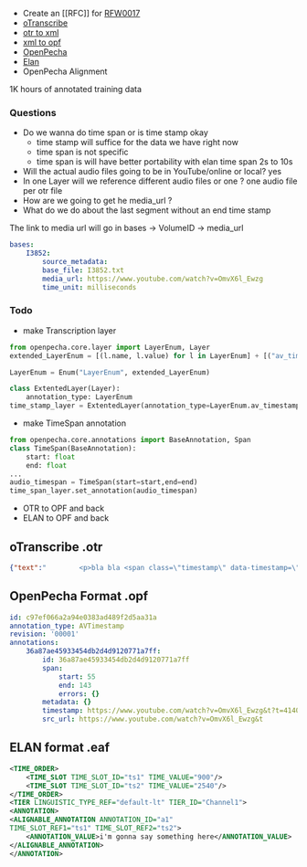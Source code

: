 - Create an [[RFC]] for [RFW0017](https://github.com/OpenPecha/Requests/issues/36)
- [oTranscribe](https://otranscribe.com/)
- [otr to xml](https://github.com/OpenPecha/av-timestamp-parser/blob/main/otr_to_xml.py)
- [xml to opf](https://github.com/OpenPecha/av-timestamp-parser/blob/main/opf_formatter.py)
- [OpenPecha](https://github.com/OpenPecha/av-timestamp-parser)
- [Elan](https://archive.mpi.nl/tla/elan)
- OpenPecha Alignment

1K hours of annotated training data

### Questions 
- Do we wanna do time span or is time stamp okay
	- time stamp will suffice for the data we have right now
	- time span is not specific
	- time span is will have better portability with elan
	time span
	2s to 10s
- Will the actual audio files going to be in YouTube/online or local?
	yes
- In one Layer will we reference different audio files or one ?
	one audio file per otr file
- How are we going to get he media_url ?
- What do we do about the last segment without an end time stamp 

The link to media url will go in bases -> VolumeID -> media_url
```yml
bases:
	I3852:
		source_metadata:
		base_file: I3852.txt
		media_url: https://www.youtube.com/watch?v=OmvX6l_Ewzg
		time_unit: milliseconds
```


### Todo
- make Transcription layer
```python
from openpecha.core.layer import LayerEnum, Layer
extended_LayerEnum = [(l.name, l.value) for l in LayerEnum] + [("av_timestamp", "AVTimestamp")]

LayerEnum = Enum("LayerEnum", extended_LayerEnum)

class ExtentedLayer(Layer):
	annotation_type: LayerEnum
time_stamp_layer = ExtentedLayer(annotation_type=LayerEnum.av_timestamp)
```
- make TimeSpan annotation
```python
from openpecha.core.annotations import BaseAnnotation, Span
class TimeSpan(BaseAnnotation):
	start: float
	end: float
...
audio_timespan = TimeSpan(start=start,end=end)
time_span_layer.set_annotation(audio_timespan)
```
- OTR to OPF and back
- ELAN to OPF and back


## oTranscribe .otr
```json
{"text":"        <p>bla bla <span class=\"timestamp\" data-timestamp=\"0.111338\">00:00</span> bla bla<span class=\"timestamp\" data-timestamp=\"1.837379\">00:01</span> </p><p>\n    </p>","media-time":1.837379}
```

## OpenPecha Format .opf
```yml
id: c97ef066a2a94e0383ad489f2d5aa31a
annotation_type: AVTimestamp
revision: '00001'
annotations:
	36a87ae45933454db2d4d9120771a7ff:
		id: 36a87ae45933454db2d4d9120771a7ff
		span:
			start: 55
			end: 143
			errors: {}
		metadata: {}
		timestamp: https://www.youtube.com/watch?v=OmvX6l_Ewzg&t?t=4140
		src_url: https://www.youtube.com/watch?v=OmvX6l_Ewzg&t
```

## ELAN format .eaf
```xml
<TIME_ORDER>
	<TIME_SLOT TIME_SLOT_ID="ts1" TIME_VALUE="900"/>
	<TIME_SLOT TIME_SLOT_ID="ts2" TIME_VALUE="2540"/> 
</TIME_ORDER>
<TIER LINGUISTIC_TYPE_REF="default-lt" TIER_ID="Channel1">
<ANNOTATION>
<ALIGNABLE_ANNOTATION ANNOTATION_ID="a1"
TIME_SLOT_REF1="ts1" TIME_SLOT_REF2="ts2">
	<ANNOTATION_VALUE>i'm gonna say something here</ANNOTATION_VALUE>
</ALIGNABLE_ANNOTATION>
</ANNOTATION>
```